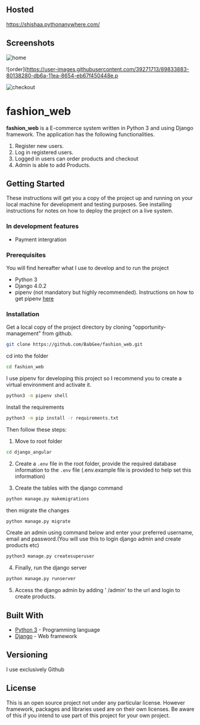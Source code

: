 ## Hosted

https://shishaa.pythonanywhere.com/

## Screenshots

![home](https://user-images.githubusercontent.com/39271713/89833776-4b9fc680-db6a-11ea-8690-10784192e198.png)

![order](https://user-images.githubusercontent.com/39271713/89833883-80138280-db6a-11ea-8654-eb67f450448e.p

![checkout](https://user-images.githubusercontent.com/39271713/89833978-a20d0500-db6a-11ea-8933-1df6b8637b8e.png)



# fashion_web

**fashion_web** is a E-commerce system written in Python 3 and using Django framework.
The application has the following functionalities.
1. Register new users.
2. Log in registered users.
3. Logged in users can order products and checkout
4. Admin is able to add Products.


## Getting Started

These instructions will get you a copy of the project up and running on your local machine for development and testing purposes. See installing instructions for notes on how to deploy the project on a live system.


### In development features

* Payment intergration

### Prerequisites
You will find hereafter what I use to develop and to run the project
* Python 3
* Django 4.0.2
* pipenv (not mandatory but highly recommended).  Instructions on how to get pipenv [here](https://pypi.org/project/pipenv/)


### Installation

Get a local copy of the project directory by cloning "opportunity-management" from github.

```bash
git clone https://github.com/BabGee/fashion_web.git
```

cd into the folder

```bash
cd fashion_web
```

I use pipenv for developing this project so I recommend you to create a virtual environment and activate it.

```bash
python3 -m pipenv shell
```

Install the requirements

```bash
python3 -m pip install -r requirements.txt
```

Then follow these steps:
1. Move to root folder 

```bash
cd django_angular
```
2. Create a `.env` file in the root folder, provide the required database information  to the `.env` file (.env.example file is provided to help set this information)

3. Create the tables with the django command 

```bash
python manage.py makemigrations
```
then migrate the changes
 
```bash
python manage.py migrate
```

Create an admin using command below and enter your preferred username, email and password.(You will use this to login django admin and create products etc)
 
```bash
python3 manage.py createsuperuser
```

4. Finally, run the django server

```bash
python manage.py runserver
```


5. Access the django admin by adding ' /admin' to the url and login to create products.

## Built With

* [Python 3](https://www.python.org/downloads/) - Programming language
* [Django](https://www.djangoproject.com/) - Web framework 


## Versioning
I use exclusively Github

## License

This is an open source project not under any particular license.
However framework, packages and libraries used are on their own licenses. Be aware of this if you intend to use part of this project for your own project.
